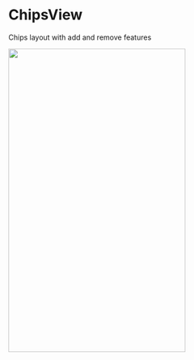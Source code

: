 # ChipsView
Chips layout with add and remove features

<image src="https://github.com/vishalhalani/ChipsView/blob/master/Screenshot_1543496691.png" width=350 height=600>
